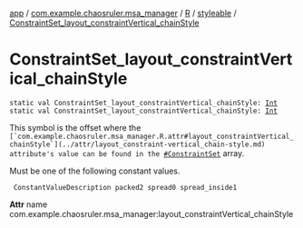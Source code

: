 [app](../../../index.md) / [com.example.chaosruler.msa_manager](../../index.md) / [R](../index.md) / [styleable](index.md) / [ConstraintSet_layout_constraintVertical_chainStyle](.)

# ConstraintSet_layout_constraintVertical_chainStyle

`static val ConstraintSet_layout_constraintVertical_chainStyle: `[`Int`](https://kotlinlang.org/api/latest/jvm/stdlib/kotlin/-int/index.html)
`static val ConstraintSet_layout_constraintVertical_chainStyle: `[`Int`](https://kotlinlang.org/api/latest/jvm/stdlib/kotlin/-int/index.html)

This symbol is the offset where the ``[`com.example.chaosruler.msa_manager.R.attr#layout_constraintVertical_chainStyle`](../attr/layout_constraint-vertical_chain-style.md) attribute's value can be found in the ``[`#ConstraintSet`](-constraint-set.md) array.

Must be one of the following constant values.

     ConstantValueDescription packed2 spread0 spread_inside1

**Attr**
name com.example.chaosruler.msa_manager:layout_constraintVertical_chainStyle

